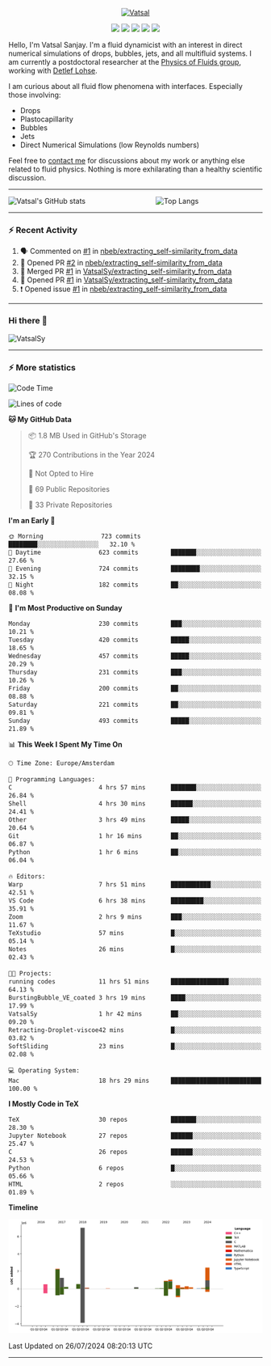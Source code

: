 <center>

[<img alt="Vatsal" width="200px" src="https://www.dropbox.com/s/dxyybgtblo8er6h/Logo_Vatsal_Vector.png?raw=1">](https://www.vatsalsanjay.com)

[<img src="https://img.shields.io/badge/googlescholar-4285F4?&style=for-the-badge&logo=googlescholar&logoColor=white">](https://scholar.google.com/citations?hl=en&user=67aQviYAAAAJ)
[<img src="https://img.shields.io/static/v1.svg?&style=for-the-badge&logo=ResearchGate&label=&message=ResearchGate&logoColor=white&color=green">](https://www.researchgate.net/profile/Vatsal-Sanjay-2)
[<img src="https://img.shields.io/badge/twitter-1DA1F2?&style=for-the-badge&logo=twitter&logoColor=white">](https://twitter.com/VatsalSanjay)
[<img src="https://img.shields.io/badge/linkedin-0A66C2?&style=for-the-badge&logo=linkedin">](https://www.linkedin.com/in/vatsalsanjay/)
[<img src="https://img.shields.io/badge/orcid-A6CE39?&style=for-the-badge&logo=orcid&logoColor=white">](https://orcid.org/0000-0002-4293-6099)

</center>

Hello, I'm Vatsal Sanjay. I'm a fluid dynamicist with an interest in direct numerical simulations of drops, bubbles, jets, and all multifluid systems. I am currently a postdoctoral researcher at the [Physics of Fluids group](https://pof.tnw.utwente.nl), working with [Detlef Lohse](https://en.wikipedia.org/wiki/Detlef_Lohse). 

I am curious about all fluid flow phenomena with interfaces. Especially those involving:

- Drops
- Plastocapillarity
- Bubbles
- Jets
- Direct Numerical Simulations (low Reynolds numbers)

Feel free to [contact me](mailto:contact@vatsalsanjay.com) for discussions about my work or anything else related to fluid physics. Nothing is more exhilarating than a healthy scientific discussion.

<!-- ![Vatsal's GitHub stats](https://github-readme-stats-xi-wine-74.vercel.app/api?username=VatsalSy&show_icons=true&theme=vision-friendly-dark)

![Top Langs](https://github-readme-stats-xi-wine-74.vercel.app/api/top-langs/?username=VatsalSy&layout=compact&theme=vision-friendly-dark) -->

---
<div style="display: flex; justify-content: space-between;">
    <img src="https://github-readme-stats-xi-wine-74.vercel.app/api?username=VatsalSy&show_icons=true&theme=vision-friendly-dark" alt="Vatsal's GitHub stats" style="width: 55%;">
    <img src="https://github-readme-stats-xi-wine-74.vercel.app/api/top-langs/?username=VatsalSy&layout=compact&theme=vision-friendly-dark" alt="Top Langs" style="width: 42%;">
</div>

---

### :zap: Recent Activity

<!--START_SECTION:activity-->
1. 🗣 Commented on [#1](https://github.com/nbeb/extracting_self-similarity_from_data/issues/1#issuecomment-2252093691) in [nbeb/extracting_self-similarity_from_data](https://github.com/nbeb/extracting_self-similarity_from_data)
2. 💪 Opened PR [#2](https://github.com/nbeb/extracting_self-similarity_from_data/pull/2) in [nbeb/extracting_self-similarity_from_data](https://github.com/nbeb/extracting_self-similarity_from_data)
3. 🎉 Merged PR [#1](https://github.com/VatsalSy/extracting_self-similarity_from_data/pull/1) in [VatsalSy/extracting_self-similarity_from_data](https://github.com/VatsalSy/extracting_self-similarity_from_data)
4. 💪 Opened PR [#1](https://github.com/VatsalSy/extracting_self-similarity_from_data/pull/1) in [VatsalSy/extracting_self-similarity_from_data](https://github.com/VatsalSy/extracting_self-similarity_from_data)
5. ❗ Opened issue [#1](https://github.com/nbeb/extracting_self-similarity_from_data/issues/1) in [nbeb/extracting_self-similarity_from_data](https://github.com/nbeb/extracting_self-similarity_from_data)
<!--END_SECTION:activity-->
---

### Hi there 👋
<p align="left"> <img src="https://komarev.com/ghpvc/?username=VatsalSy&label=Profile%20views&color=orange&style=for-the-badge" alt="VatsalSy" /> </p>

---
### :zap: More statistics

<!--START_SECTION:waka-->
![Code Time](http://img.shields.io/badge/Code%20Time-20%20hrs%2020%20mins-blue)

![Lines of code](https://img.shields.io/badge/From%20Hello%20World%20I%27ve%20Written-17.7%20million%20lines%20of%20code-blue)

**🐱 My GitHub Data** 

> 📦 1.8 MB Used in GitHub's Storage 
 > 
> 🏆 270 Contributions in the Year 2024
 > 
> 🚫 Not Opted to Hire
 > 
> 📜 69 Public Repositories 
 > 
> 🔑 33 Private Repositories 
 > 
**I'm an Early 🐤** 

```text
🌞 Morning                723 commits         ████████░░░░░░░░░░░░░░░░░   32.10 % 
🌆 Daytime                623 commits         ███████░░░░░░░░░░░░░░░░░░   27.66 % 
🌃 Evening                724 commits         ████████░░░░░░░░░░░░░░░░░   32.15 % 
🌙 Night                  182 commits         ██░░░░░░░░░░░░░░░░░░░░░░░   08.08 % 
```
📅 **I'm Most Productive on Sunday** 

```text
Monday                   230 commits         ███░░░░░░░░░░░░░░░░░░░░░░   10.21 % 
Tuesday                  420 commits         █████░░░░░░░░░░░░░░░░░░░░   18.65 % 
Wednesday                457 commits         █████░░░░░░░░░░░░░░░░░░░░   20.29 % 
Thursday                 231 commits         ███░░░░░░░░░░░░░░░░░░░░░░   10.26 % 
Friday                   200 commits         ██░░░░░░░░░░░░░░░░░░░░░░░   08.88 % 
Saturday                 221 commits         ██░░░░░░░░░░░░░░░░░░░░░░░   09.81 % 
Sunday                   493 commits         █████░░░░░░░░░░░░░░░░░░░░   21.89 % 
```


📊 **This Week I Spent My Time On** 

```text
🕑︎ Time Zone: Europe/Amsterdam

💬 Programming Languages: 
C                        4 hrs 57 mins       ███████░░░░░░░░░░░░░░░░░░   26.84 % 
Shell                    4 hrs 30 mins       ██████░░░░░░░░░░░░░░░░░░░   24.41 % 
Other                    3 hrs 49 mins       █████░░░░░░░░░░░░░░░░░░░░   20.64 % 
Git                      1 hr 16 mins        ██░░░░░░░░░░░░░░░░░░░░░░░   06.87 % 
Python                   1 hr 6 mins         ██░░░░░░░░░░░░░░░░░░░░░░░   06.04 % 

🔥 Editors: 
Warp                     7 hrs 51 mins       ███████████░░░░░░░░░░░░░░   42.51 % 
VS Code                  6 hrs 38 mins       █████████░░░░░░░░░░░░░░░░   35.91 % 
Zoom                     2 hrs 9 mins        ███░░░░░░░░░░░░░░░░░░░░░░   11.67 % 
TeXstudio                57 mins             █░░░░░░░░░░░░░░░░░░░░░░░░   05.14 % 
Notes                    26 mins             █░░░░░░░░░░░░░░░░░░░░░░░░   02.43 % 

🐱‍💻 Projects: 
running codes            11 hrs 51 mins      ████████████████░░░░░░░░░   64.13 % 
BurstingBubble_VE_coated 3 hrs 19 mins       ████░░░░░░░░░░░░░░░░░░░░░   17.99 % 
VatsalSy                 1 hr 42 mins        ██░░░░░░░░░░░░░░░░░░░░░░░   09.20 % 
Retracting-Droplet-viscoe42 mins             █░░░░░░░░░░░░░░░░░░░░░░░░   03.82 % 
SoftSliding              23 mins             █░░░░░░░░░░░░░░░░░░░░░░░░   02.08 % 

💻 Operating System: 
Mac                      18 hrs 29 mins      █████████████████████████   100.00 % 
```

**I Mostly Code in TeX** 

```text
TeX                      30 repos            ███████░░░░░░░░░░░░░░░░░░   28.30 % 
Jupyter Notebook         27 repos            ██████░░░░░░░░░░░░░░░░░░░   25.47 % 
C                        26 repos            ██████░░░░░░░░░░░░░░░░░░░   24.53 % 
Python                   6 repos             █░░░░░░░░░░░░░░░░░░░░░░░░   05.66 % 
HTML                     2 repos             ░░░░░░░░░░░░░░░░░░░░░░░░░   01.89 % 
```



**Timeline**

![Lines of Code chart](https://raw.githubusercontent.com/VatsalSy/VatsalSy/main/assets/bar_graph.png)


 Last Updated on 26/07/2024 08:20:13 UTC
<!--END_SECTION:waka-->
---

